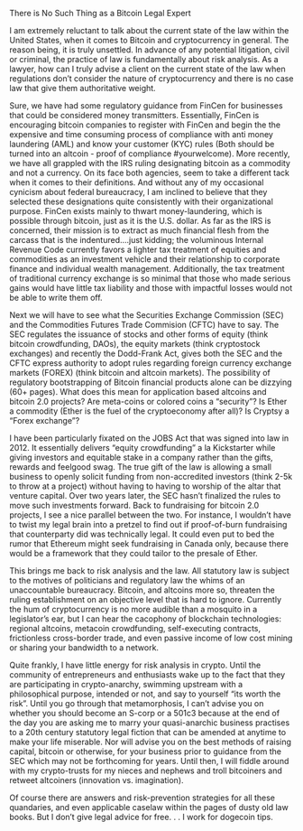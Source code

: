
There is No Such Thing as a Bitcoin Legal Expert    


I am extremely reluctant to talk about the current state of the law within the United States, when it comes to Bitcoin and cryptocurrency in general. The reason being, it is truly unsettled. In advance of any potential litigation, civil or criminal, the practice of law is fundamentally about risk analysis. As a lawyer, how can I truly advise a client on the current state of the law when regulations don’t consider the nature of cryptocurrency and there is no case law that give them authoritative weight.


Sure, we have had some regulatory guidance from FinCen for businesses that could be considered money transmitters. Essentially, FinCen is encouraging bitcoin companies to register with FinCen and begin the the expensive and time consuming process of compliance with anti money laundering (AML) and know your customer (KYC) rules (Both should be turned into an altcoin - proof of compliance #yourwelcome).  More recently, we have all grappled with the IRS ruling  designating bitcoin as a commodity and not a currency. On its face both agencies, seem to take a different tack when it comes to their definitions. And without any of my occasional cynicism about federal bureaucracy, I am inclined to believe that they selected these designations quite consistently with their organizational purpose. FinCen exists mainly to thwart money-laundering, which is possible through bitcoin, just as it is the U.S. dollar.  As far as the IRS is concerned, their mission is to extract as much financial flesh from the carcass that is the indentured….just kidding; the voluminous Internal Revenue Code currently favors a lighter tax treatment of equities and commodities as an investment vehicle and their relationship to corporate finance and individual wealth management. Additionally, the tax treatment of traditional currency exchange is so minimal that those who made serious gains would have little tax liability and those with impactful losses would not be able to write them off.


Next we will have to see what the Securities Exchange Commission (SEC) and the Commodities Futures Trade Commision (CFTC) have to say. The SEC regulates the issuance of stocks and other forms of equity (think bitcoin crowdfunding, DAOs), the equity markets (think cryptostock exchanges) and recently the Dodd-Frank Act, gives both the SEC and the CFTC express authority to adopt rules regarding foreign currency exchange markets (FOREX) (think bitcoin and altcoin markets). The possibility of regulatory bootstrapping of Bitcoin financial products alone can be dizzying (60+ pages). What does this mean for application based altcoins and bitcoin 2.0 projects? Are meta-coins or colored coins a “security”? Is Ether a commodity (Ether is the fuel of the cryptoeconomy after all)? Is Cryptsy a “Forex exchange”?


I have been particularly fixated on the JOBS Act that was signed into law in 2012. It essentially delivers “equity crowdfunding” a la Kickstarter while giving investors and equitable stake in a company rather than the gifts, rewards and feelgood swag.  The true gift of the law is allowing a small business to openly solicit funding from non-accredited investors (think 2-5k to throw at a project) without having to having to worship of the altar that venture capital. Over two years later, the SEC hasn’t finalized the rules to move such investments forward. Back to fundraising for bitcoin 2.0 projects, I see a nice parallel between the two. For instance, I wouldn’t have to twist my legal brain into a pretzel to find out if proof-of-burn fundraising that counterparty did was technically legal. It could even put to bed the rumor that Ethereum might seek fundraising in Canada only, because there would be a framework that they could tailor to the presale of Ether.


This brings me back to risk analysis and the law. All statutory law is subject to the motives of politicians and regulatory law the whims of an unaccountable bureaucracy. Bitcoin, and altcoins more so, threaten the ruling establishment on an objective level that is hard to ignore. Currently the hum of cryptocurrency is no more audible than a mosquito in a legislator’s ear, but I can hear the cacophony of blockchain technologies: regional altcoins, metacoin crowdfunding, self-executing contracts, frictionless cross-border trade, and even passive income of low cost mining or sharing your bandwidth to a network.


Quite frankly, I have little energy for risk analysis in crypto. Until the community of entrepreneurs and enthusiasts wake up to the fact that they are participating in crypto-anarchy, swimming upstream with a philosophical purpose, intended or not, and say to yourself “its worth the risk”. Until you go through that metamorphosis, I can’t advise you on whether you should become an S-corp or a 501c3 because at the end of the day you are asking me to marry your quasi-anarchic business practises to a 20th century statutory legal fiction that can be amended at anytime to make your life miserable. Nor will advise you on the best methods of raising capital, bitcoin or otherwise, for your business prior to guidance from the SEC which may not be forthcoming for years. Until then, I will fiddle around with my crypto-trusts for my nieces and nephews and troll bitcoiners and retweet altcoiners (innovation vs. imagination).

Of course there are answers and risk-prevention strategies for all these quandaries, and even applicable caselaw within the pages of dusty old law books.  But I don’t give legal advice for free. . . I work for dogecoin tips.
